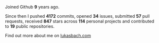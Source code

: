 Joined Github **9** years ago.

Since then I pushed **4172** commits, opened **34** issues, submitted **57** pull requests, received **847** stars across **114** personal projects and contributed to **19** public repositories.

Find out more about me on [lukasbach.com](https://lukasbach.com)
